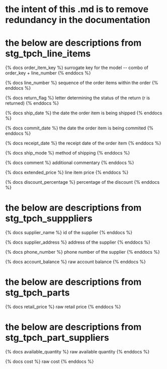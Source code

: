 # the intent of this .md is to remove redundancy in the documentation


# the below are descriptions from stg_tpch_line_items

{% docs order_item_key %} surrogate key for the model -- combo of order_key + line_number {% enddocs %}

{% docs line_number %} sequence of the order items within the order {% enddocs %}

{% docs return_flag %} letter determining the status of the return (r is returned) {% enddocs %}

{% docs ship_date %} the date the order item is being shipped {% enddocs %}

{% docs commit_date %} the date the order item is being commited {% enddocs %}

{% docs receipt_date %} the receipt date of the order item {% enddocs %}

{% docs ship_mode %} method of shipping {% enddocs %}

{% docs comment %} additional commentary {% enddocs %}

{% docs extended_price %} line item price {% enddocs %}

{% docs discount_percentage %} percentage of the discount {% enddocs %}


# the below are descriptions from stg_tpch_supppliers

{% docs supplier_name %} id of the supplier {% enddocs %}

{% docs supplier_address %} address of the supplier {% enddocs %}

{% docs phone_number %} phone number of the supplier {% enddocs %}

{% docs account_balance %} raw account balance {% enddocs %}

# the below are descriptions from stg_tpch_parts

{% docs retail_price %} raw retail price {% enddocs %}

# the below are descriptions from stg_tpch_part_suppliers

{% docs available_quantity %} raw available quantity {% enddocs %}

{% docs cost %} raw cost {% enddocs %}
